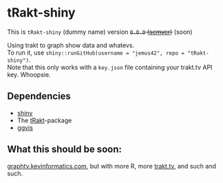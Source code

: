 tRakt-shiny
===========

This is `tRakt-shiny` (dummy name) version <del>`0.0.0` ([semver](http://semver.org))</del> (soon)  

Using trakt to graph show data and whatevs.  
To run it, use `shiny::runGitHub(username = "jemus42", repo = "tRakt-shiny")`.  
Note that this only works with a `key.json` file containing your trakt.tv API key. Whoopsie.

## Dependencies
* [shiny](http://shiny.rstudio.com)
* The [tRakt](https://github.com/jemus42/tRakt-package)-package
* [ggvis](http://ggvis.rstudio.com)

## What this should be soon:
[graphtv.kevinformatics.com](http://graphtv.kevinformatics.com), but with more R, more [trakt.tv](http://trakt.tv), and such and such.
